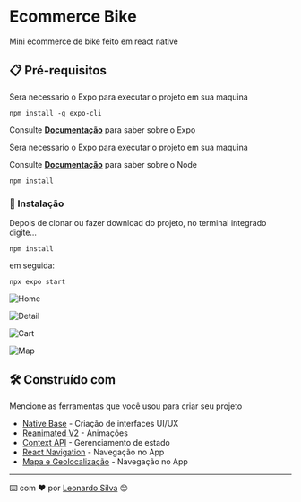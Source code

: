 # Ecommerce Bike

Mini ecommerce de bike feito em react native 

## 📋 Pré-requisitos

Sera necessario o Expo para executar o projeto em sua maquina

```
npm install -g expo-cli
```

Consulte **[Documentação](https://docs.expo.dev/)** para saber sobre o Expo

Sera necessario o Expo para executar o projeto em sua maquina

Consulte **[Documentação](https://nodejs.org/en)** para saber sobre o Node

```
npm install
```

### 🔧 Instalação

Depois de clonar ou fazer download do projeto, no terminal integrado digite...

```
npm install
```

em seguida:

```
npx expo start
```
![Home](https://github.com/leonardosilva97/Ecommerce_eBike/blob/main/assets/README/Home.PNG)

![Detail](https://github.com/leonardosilva97/Ecommerce_eBike/blob/main/assets/README/Detail.PNG)

![Cart](https://github.com/leonardosilva97/Ecommerce_eBike/blob/main/assets/README/Cart.PNG)

![Map](https://github.com/leonardosilva97/Ecommerce_eBike/blob/main/assets/README/Map.PNG)


## 🛠️ Construído com

Mencione as ferramentas que você usou para criar seu projeto

* [Native Base](https://nativebase.io/) - Criação de interfaces UI/UX
* [Reanimated V2](https://docs.swmansion.com/react-native-reanimated/) - Animações
* [Context API](https://legacy.reactjs.org/docs/context.html) - Gerenciamento de estado
* [React Navigation](https://reactnavigation.org/) - Navegação no App
* [Mapa e Geolocalização](https://cloud.google.com/apis?hl=pt-br) - Navegação no App

---
⌨️ com ❤️ por [Leonardo Silva](https://github.com/leonardosilva97) 😊
